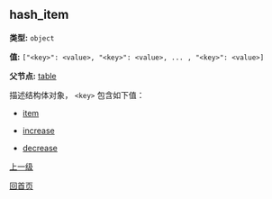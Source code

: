 hash_item
----------

**类型:** `object`

**值:** `["<key>": <value>, "<key>": <value>, ... , "<key>": <value>]`

**父节点:** [table](table.md)

描述结构体对象， `<key>` 包含如下值：

- [item](item.md)
  
- [increase](increase.md)

- [decrease](decrease.md) 

[上一级](../table.md)

[回首页](../../../index.md)